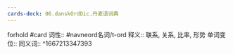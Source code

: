 ```yaml
---
cards-deck: 06.danskOrdDic.丹麦语词典
---
```


forhold #card 
词性::  #navneord名词/t-ord 
释义:: 联系, 关系, 比率, 形势
单词变位:: 
同义词:: 
^1667213347393
